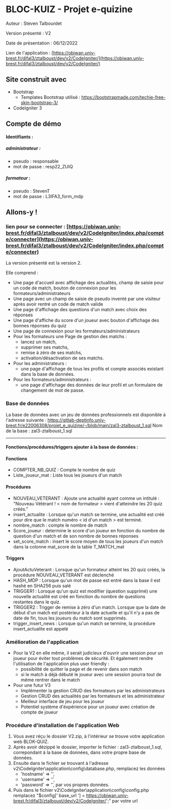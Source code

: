 # BLOC-KUIZ - Projet e-quizine



Auteur : Steven Talbourdet

Version présenté : V2

Date de présentation : 06/12/2022

Lien de l'application : [https://obiwan.univ-brest.fr/difal3/ztalboust/dev/v2/CodeIgniter/](https://obiwan.univ-brest.fr/difal3/ztalboust/dev/v2/CodeIgniter/)


## Site construit avec 

- Bootstrap 
    * Templates Bootstrap utilisé : https://bootstrapmade.com/techie-free-skin-bootstrap-3/
- CodeIgniter 3

## Compte de démo

#### Identifiants :
##### administrateur :   
- pseudo : responsable
- mot de passe : resp22_ZUIQ
##### formateur :       
- pseudo : StevenT
- mot de passe : L3IFA3_form_mdp



## Allons-y !                   
### lien pour se connecter : [https://obiwan.univ-brest.fr/difal3/ztalboust/dev/v2/CodeIgniter/index.php/compte/connecter](https://obiwan.univ-brest.fr/difal3/ztalboust/dev/v2/CodeIgniter/index.php/compte/connecter)

La version présenté est la version 2.

Elle comprend :

* Une page d'accueil avec affichage des actualités, champ de saisie pour un code de match, bouton de connexion pour les formateurs/administrateurs
* Une page avec un champ de saisie de pseudo inventé par une visiteur après avoir rentré un code de match valide
* Une page d'affichage des questions d'un match avec choix des réponses
* Une page d'affiche du score d'un joueur avec bouton d'affichage des bonnes réponses du quiz
* Une page de connexion pour les formateurs/administrateurs
* Pour les formateurs une Page de gestion des matchs : 
    - lancez un match, 
    - supprimer ses matchs, 
    - remise à zéro de ses matchs, 
    - activation/désactivation de ses matchs.
* Pour les administrateurs :
    - une page d'affichage de tous les profils et compte associés existant dans la base de données.
* Pour les formateurs/administrateurs :
    - une page d'affichage des données de leur profil et un formulaire de changement de mot de passe.


### Base de données
La base de données avec un jeu de données professionnels est disponible à l'adresse suivante : https://gitlab-deptinfo.univ-brest.fr/e22006308/projet_e_quizine/-/blob/main/zal3-ztalboust_1.sql
Nom de la base : zal3-ztalboust_1.sql
***
#### Fonctions/procédures/triggers ajouter à la base de données : 
#### Fonctions
* COMPTER_NB_QUIZ : Compte le nombre de quiz
* Liste_joueur_mat : Liste tous les joueurs d'un match
#### Procédures 
* NOUVEAU_VETERANT : Ajoute une actualité ayant comme un intitulé : "Nouveau Vétérant ! < nom de formateur > vient d'atteindre les 20 quiz créés."
* insert_actualite : Lorsque qu'un match se termine, une actualité est créé pour dire que le match numéro < id d'un match > est terminé.
* nombre_match : compte le nombre de match
* Score_joueur : determine le score d'un joueur en fonction du nombre de question d'un match et de son nombre de bonnes réponses
* set_score_match : insert le score moyen de tous les joueurs d'un match dans la colonne mat_score de la table T_MATCH_mat
#### Triggers
* AjoutActuVeterant : Lorsque qu'un formateur atteint les 20 quiz créés, la procédure NOUVEAU_VETERANT est déclenché
* HASH_MDP : Lorsque qu'un mot de passe est entré dans la base il est hashé en SHA256 puis salé 
* TRIGGER1 : Lorsque qu'un quiz est modifier (question supprimé) une nouvelle actualité est créé en fonction du nombre de questions restantes dans le quiz.
* TRIGGER2 : Trigger de remise à zéro d'un match. Lorsque que la date de début d'un match est postérieur à la date actuelle et qu'il n'y a pas de date de fin, tous les joueurs du match sont supprimés.
* trigger_insert_news : Lorsque qu'un match se termine, la procédure insert_actualite est appelé 

### Amélioration de l'application

* Pour la V2 en elle même, il serait judicieux d'ouvrir une session pour un joueur pour éviter tout problèmes de sécurité. Et également rendre l'utilisation de l'application plus user friendly :
    - possibilité de quitter la page et de revenir dans son match
    - si le match à déjà débuté le joueur avec une session pourra tout de même rentrer dans le match
* Pour une futur V3 
    - Implémenter la gestion CRUD des formateurs par les administrateurs 
    - Gestion CRUD des actualités par les formateurs et les administrateur 
    - Meilleur interface de jeu pour les joueur
    - Potentiel système d'éxpérience pour un joueur avec création de compte de joueur

### Procédure d'installation de l'application Web 

1. Vous avez réçu le dossier V2.zip, à l'intérieur se trouve votre application web BLOK-QUIZ.
2. Après avoir dézippé le dossier, importer le fichier : zal3-ztalboust_1.sql, correpondant à la base de données, dans votre propre base de données.
3. Ensuite dans le fichier se trouvant à l'adresse v2\CodeIgniter\application\config\database.php, remplacez les données
    - 'hostname' => '',
	- 'username' => '',
	- 'password' => '',
 par vos propres données.
4. Puis dans le fichier v2\CodeIgniter\application\config\config.php remplacez "$config[' base_url '] = https://obiwan.univ-brest.fr/difal3/ztalboust/dev/v2/CodeIgniter/';" par votre url


